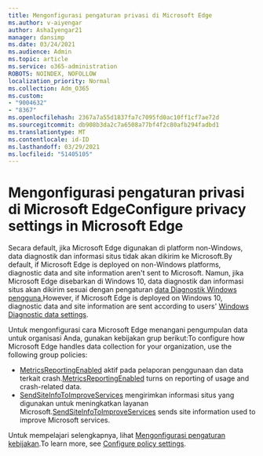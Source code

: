 ```yaml
---
title: Mengonfigurasi pengaturan privasi di Microsoft Edge
ms.author: v-aiyengar
author: AshaIyengar21
manager: dansimp
ms.date: 03/24/2021
ms.audience: Admin
ms.topic: article
ms.service: o365-administration
ROBOTS: NOINDEX, NOFOLLOW
localization_priority: Normal
ms.collection: Adm_O365
ms.custom:
- "9004632"
- "8367"
ms.openlocfilehash: 2367a7a55d1837fa7c7095fd0ac10ff1cf7ae72d
ms.sourcegitcommit: db908b3da2c7a6508a77bf4f2c80afb294fadbd1
ms.translationtype: MT
ms.contentlocale: id-ID
ms.lasthandoff: 03/29/2021
ms.locfileid: "51405105"
---
```

# <a name="configure-privacy-settings-in-microsoft-edge"></a><span data-ttu-id="ebcd9-102">Mengonfigurasi pengaturan privasi di Microsoft Edge</span><span class="sxs-lookup"><span data-stu-id="ebcd9-102">Configure privacy settings in Microsoft Edge</span></span>

<span data-ttu-id="ebcd9-103">Secara default, jika Microsoft Edge digunakan di platform non-Windows, data diagnostik dan informasi situs tidak akan dikirim ke Microsoft.</span><span class="sxs-lookup"><span data-stu-id="ebcd9-103">By default, if Microsoft Edge is deployed on non-Windows platforms, diagnostic data and site information aren't sent to Microsoft.</span></span> <span data-ttu-id="ebcd9-104">Namun, jika Microsoft Edge disebarkan di Windows 10, data diagnostik dan informasi situs akan dikirim sesuai dengan pengaturan [data Diagnostik Windows pengguna.](https://go.microsoft.com/fwlink/?linkid=2132472)</span><span class="sxs-lookup"><span data-stu-id="ebcd9-104">However, if Microsoft Edge is deployed on Windows 10, diagnostic data and site information are sent according to users' [Windows Diagnostic data settings](https://go.microsoft.com/fwlink/?linkid=2132472).</span></span>

<span data-ttu-id="ebcd9-105">Untuk mengonfigurasi cara Microsoft Edge menangani pengumpulan data untuk organisasi Anda, gunakan kebijakan grup berikut:</span><span class="sxs-lookup"><span data-stu-id="ebcd9-105">To configure how Microsoft Edge handles data collection for your organization, use the following group policies:</span></span>
- <span data-ttu-id="ebcd9-106">[MetricsReportingEnabled](https://go.microsoft.com/fwlink/?linkid=2132470) aktif pada pelaporan penggunaan dan data terkait crash.</span><span class="sxs-lookup"><span data-stu-id="ebcd9-106">[MetricsReportingEnabled](https://go.microsoft.com/fwlink/?linkid=2132470) turns on reporting of usage and crash-related data.</span></span>
- <span data-ttu-id="ebcd9-107">[SendSiteInfoToImproveServices](https://go.microsoft.com/fwlink/?linkid=2132470) mengirimkan informasi situs yang digunakan untuk meningkatkan layanan Microsoft.</span><span class="sxs-lookup"><span data-stu-id="ebcd9-107">[SendSiteInfoToImproveServices](https://go.microsoft.com/fwlink/?linkid=2132470) sends site information used to improve Microsoft services.</span></span>

<span data-ttu-id="ebcd9-108">Untuk mempelajari selengkapnya, lihat [Mengonfigurasi pengaturan kebijakan](https://go.microsoft.com/fwlink/?linkid=2132577).</span><span class="sxs-lookup"><span data-stu-id="ebcd9-108">To learn more, see [Configure policy settings](https://go.microsoft.com/fwlink/?linkid=2132577).</span></span>

